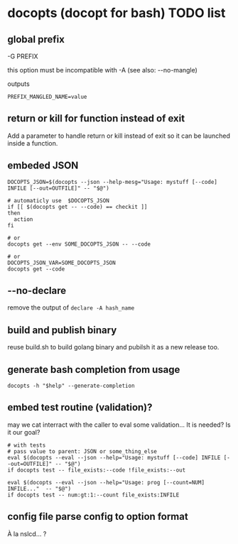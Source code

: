 # docopts (docopt for bash) TODO list

## global prefix

-G PREFIX

this option must be incompatible with -A (see also: --no-mangle)

outputs

`PREFIX_MANGLED_NAME=value`

## return or kill for function instead of exit

Add a parameter to handle return or kill instead of exit so it can be launched inside a function.

## embeded JSON

```
DOCOPTS_JSON=$(docopts --json --help-mesg="Usage: mystuff [--code] INFILE [--out=OUTFILE]" -- "$@")

# automaticly use  $DOCOPTS_JSON
if [[ $(docopts get -- --code) == checkit ]]
then
  action
fi

# or
docopts get --env SOME_DOCOPTS_JSON -- --code

# or
DOCOPTS_JSON_VAR=SOME_DOCOPTS_JSON
docopts get --code

```

## --no-declare

remove the output of `declare -A hash_name`

## build and publish binary

reuse build.sh to build golang binary and pubilsh it as a new release too.

## generate bash completion from usage

```
docopts -h "$help" --generate-completion
```

## embed test routine (validation)?

may we cat interract with the caller to eval some validation…
It is needed? Is it our goal?

```
# with tests
# pass value to parent: JSON or some_thing_else
eval $(docopts --eval --json --help="Usage: mystuff [--code] INFILE [--out=OUTFILE]" -- "$@")
if docopts test -- file_exists:--code !file_exists:--out

eval $(docopts --eval --json --help="Usage: prog [--count=NUM] INFILE..."  -- "$@")
if docopts test -- num:gt:1:--count file_exists:INFILE
```

## config file parse config to option format

À la nslcd… ?

